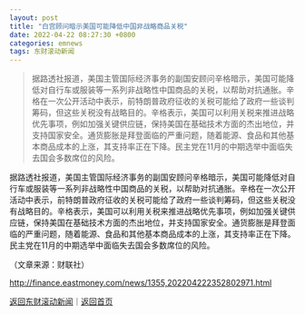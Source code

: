 ```yaml
---
layout: post
title: "白宫顾问暗示美国可能降低中国非战略商品关税"
date: 2022-04-22 08:27:30 +0800
categories: emnews
tags: 东财滚动新闻
---
```

> 据路透社报道，美国主管国际经济事务的副国安顾问辛格暗示，美国可能降低对自行车或服装等一系列非战略性中国商品的关税，以帮助对抗通胀。辛格在一次公开活动中表示，前特朗普政府征收的关税可能给了政府一些谈判筹码，但这些关税没有战略目的。辛格表示，美国可以利用关税来推进战略优先事项，例如加强关键供应链，保持美国在基础技术方面的杰出地位，并支持国家安全。通货膨胀是拜登面临的严重问题，随着能源、食品和其他基本商品成本的上涨，其支持率正在下降。民主党在11月的中期选举中面临失去国会多数席位的风险。

<p>据路透社报道，美国主管国际经济事务的副国安顾问辛格暗示，美国可能降低对自行车或服装等一系列非战略性中国商品的关税，以帮助对抗通胀。辛格在一次公开活动中表示，前特朗普政府征收的关税可能给了政府一些谈判筹码，但这些关税没有战略目的。辛格表示，美国可以利用关税来推进战略优先事项，例如加强关键供应链，保持美国在基础技术方面的杰出地位，并支持国家安全。通货膨胀是拜登面临的严重问题，随着能源、食品和其他基本商品成本的上涨，其支持率正在下降。民主党在11月的中期选举中面临失去国会多数席位的风险。</p><p class="em_media">（文章来源：财联社）</p>

<http://finance.eastmoney.com/news/1355,202204222352802971.html>

[返回东财滚动新闻](//finews.withounder.com/emnews/)｜[返回首页](//finews.withounder.com/)